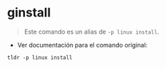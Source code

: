 # ginstall

> Este comando es un alias de `-p linux install`.

- Ver documentación para el comando original:

`tldr -p linux install`
